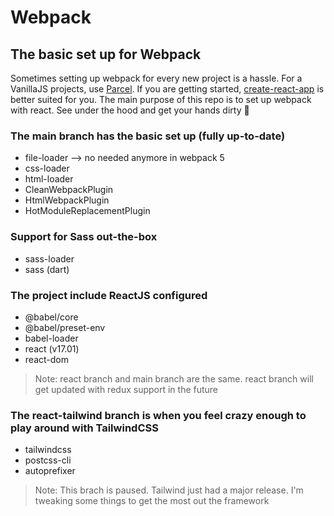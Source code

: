 # Webpack
## The basic set up for Webpack

Sometimes setting up webpack for every new project is a hassle.
For a VanillaJS projects, use [Parcel](https://parceljs.org/).
If you are getting started, [create-react-app](https://create-react-app.dev/docs/getting-started/) is better suited for you.
The main purpose of this repo is to set up webpack with react. See under the hood and get your hands dirty 🔧

### The main branch has the basic set up (fully up-to-date)
* file-loader --> no needed anymore in webpack 5
* css-loader
* html-loader
* CleanWebpackPlugin
* HtmlWebpackPlugin
* HotModuleReplacementPlugin
### Support for Sass out-the-box
* sass-loader
* sass (dart)

### The project include ReactJS configured
* @babel/core
* @babel/preset-env
* babel-loader
* react (v17.01)
* react-dom


> Note: react branch and main branch are the same. react branch will get updated with redux support in the future

### The react-tailwind branch is when you feel crazy enough to play around with TailwindCSS
* tailwindcss
* postcss-cli
* autoprefixer
> Note: This brach is paused. Tailwind just had a major release. I'm tweaking some things to get the most out the framework
